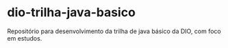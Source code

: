 # dio-trilha-java-basico
Repositório para desenvolvimento da trilha de java básico da DIO, com foco em estudos.
